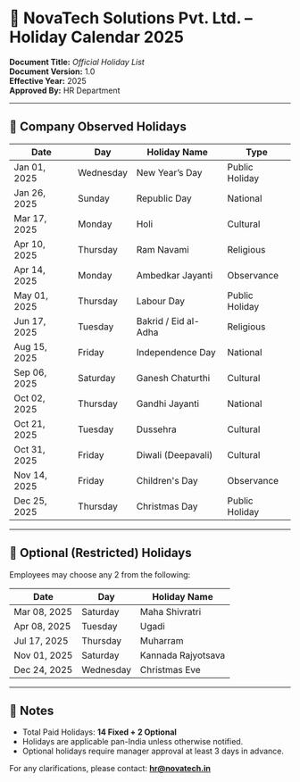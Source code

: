 # 📅 NovaTech Solutions Pvt. Ltd. – Holiday Calendar 2025  
**Document Title:** *Official Holiday List*  
**Document Version:** 1.0  
**Effective Year:** 2025  
**Approved By:** HR Department

---

## 🏢 Company Observed Holidays

| Date         | Day         | Holiday Name                  | Type           |
|--------------|-------------|-------------------------------|----------------|
| Jan 01, 2025 | Wednesday   | New Year’s Day                | Public Holiday |
| Jan 26, 2025 | Sunday      | Republic Day                  | National       |
| Mar 17, 2025 | Monday      | Holi                          | Cultural       |
| Apr 10, 2025 | Thursday    | Ram Navami                    | Religious      |
| Apr 14, 2025 | Monday      | Ambedkar Jayanti              | Observance     |
| May 01, 2025 | Thursday    | Labour Day                    | Public Holiday |
| Jun 17, 2025 | Tuesday     | Bakrid / Eid al-Adha          | Religious      |
| Aug 15, 2025 | Friday      | Independence Day              | National       |
| Sep 06, 2025 | Saturday    | Ganesh Chaturthi              | Cultural       |
| Oct 02, 2025 | Thursday    | Gandhi Jayanti                | National       |
| Oct 21, 2025 | Tuesday     | Dussehra                      | Cultural       |
| Oct 31, 2025 | Friday      | Diwali (Deepavali)            | Cultural       |
| Nov 14, 2025 | Friday      | Children's Day                | Observance     |
| Dec 25, 2025 | Thursday    | Christmas Day                 | Public Holiday |

---

## 🎉 Optional (Restricted) Holidays

Employees may choose any 2 from the following:

| Date         | Day         | Holiday Name               |
|--------------|-------------|----------------------------|
| Mar 08, 2025 | Saturday    | Maha Shivratri             |
| Apr 08, 2025 | Tuesday     | Ugadi                      |
| Jul 17, 2025 | Thursday    | Muharram                   |
| Nov 01, 2025 | Saturday    | Kannada Rajyotsava         |
| Dec 24, 2025 | Wednesday   | Christmas Eve              |

---

## 📝 Notes
- Total Paid Holidays: **14 Fixed + 2 Optional**
- Holidays are applicable pan-India unless otherwise notified.
- Optional holidays require manager approval at least 3 days in advance.

For any clarifications, please contact: **hr@novatech.in**
